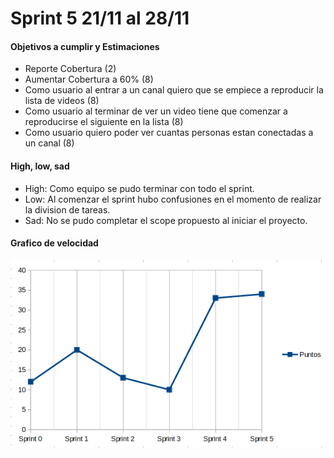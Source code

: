 # Sprint 5    21/11 al 28/11

#### Objetivos a cumplir y Estimaciones

- Reporte Cobertura (2)
- Aumentar Cobertura a 60% (8)
- Como usuario al entrar a un canal quiero que se empiece a reproducir la lista de videos (8)
- Como usuario al terminar de ver un video tiene que comenzar a reproducirse el siguiente en la lista (8)
- Como usuario quiero poder ver cuantas personas estan conectadas a un canal (8)

#### High, low, sad 
 
* High: Como equipo se pudo terminar con todo el sprint.
* Low: Al comenzar el sprint hubo confusiones en el momento de realizar la division de tareas.
* Sad: No se pudo completar el scope propuesto al iniciar el proyecto.

#### Grafico de velocidad
![grafico de velocidad](https://github.com/ColoJose/unquitube-iisoft/blob/master/docs/sprintDocumentation/graficoVelocidadSprint5.png?raw=true)
